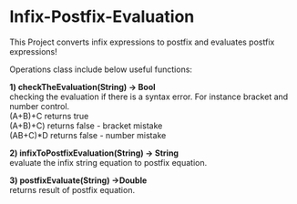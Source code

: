 Infix-Postfix-Evaluation
========================

This Project converts infix expressions to postfix and evaluates postfix expressions!

Operations class include below useful functions:

<b>1)  checkTheEvaluation(String) -> Bool</b><br>
<tab>      checking the evaluation if there is a syntax error. For instance bracket and number control.<br>
      (A+B)+C   returns true<br>
      (A+B)+C)  returns false - bracket mistake<br>
      (AB+C)*D  returns false - number mistake<br>
    
<b>2)  infixToPostfixEvaluation(String) -> String</b><br>
      evaluate the infix string equation to postfix equation.<br>

<b>3)  postfixEvaluate(String) ->Double</b><br>
      returns result of postfix equation.<br>
